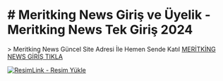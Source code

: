 <h1># Meritking  News Giriş ve Üyelik - Meritking News Tek Giriş 2024</h1>>
Meritking News Güncel Site Adresi İle Hemen Sende Katıl
<a  href="https://meritking1600.com/auth/register?l_id=8316&a_id=20393" >MERİTKİNG NEWS GİRİŞ TIKLA</a>

<a href="https://meritking1600.com/auth/register?l_id=8316&a_id=20393" title="ResimLink - Resim Yükle" rel="nofollow"><img src="https://i.hizliresim.com/mt023fa.png" title="ResimLink - Resim Yükle" alt="ResimLink - Resim Yükle" data-canonical-src="https://i.hizliresim.com/mt023fa.png" style="max-width: 100%;"></a>


